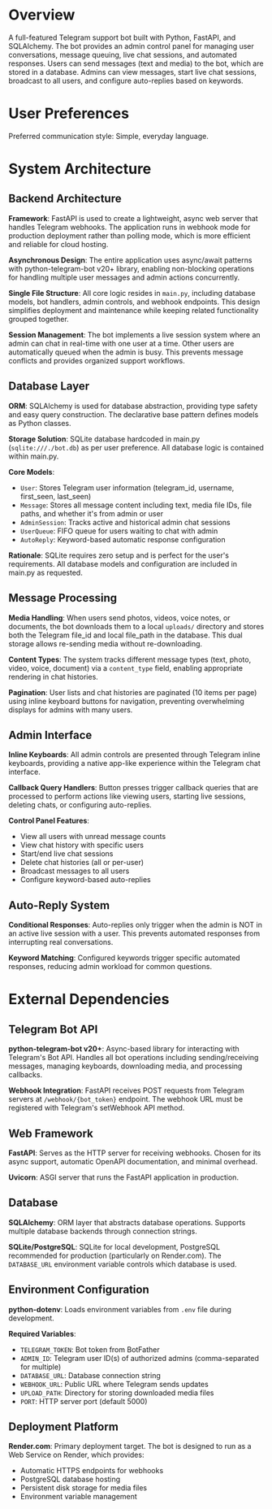 # Overview

A full-featured Telegram support bot built with Python, FastAPI, and SQLAlchemy. The bot provides an admin control panel for managing user conversations, message queuing, live chat sessions, and automated responses. Users can send messages (text and media) to the bot, which are stored in a database. Admins can view messages, start live chat sessions, broadcast to all users, and configure auto-replies based on keywords.

# User Preferences

Preferred communication style: Simple, everyday language.

# System Architecture

## Backend Architecture

**Framework**: FastAPI is used to create a lightweight, async web server that handles Telegram webhooks. The application runs in webhook mode for production deployment rather than polling mode, which is more efficient and reliable for cloud hosting.

**Asynchronous Design**: The entire application uses async/await patterns with python-telegram-bot v20+ library, enabling non-blocking operations for handling multiple user messages and admin actions concurrently.

**Single File Structure**: All core logic resides in `main.py`, including database models, bot handlers, admin controls, and webhook endpoints. This design simplifies deployment and maintenance while keeping related functionality grouped together.

**Session Management**: The bot implements a live session system where an admin can chat in real-time with one user at a time. Other users are automatically queued when the admin is busy. This prevents message conflicts and provides organized support workflows.

## Database Layer

**ORM**: SQLAlchemy is used for database abstraction, providing type safety and easy query construction. The declarative base pattern defines models as Python classes.

**Storage Solution**: SQLite database hardcoded in main.py (`sqlite:///./bot.db`) as per user preference. All database logic is contained within main.py.

**Core Models**:
- `User`: Stores Telegram user information (telegram_id, username, first_seen, last_seen)
- `Message`: Stores all message content including text, media file IDs, file paths, and whether it's from admin or user
- `AdminSession`: Tracks active and historical admin chat sessions
- `UserQueue`: FIFO queue for users waiting to chat with admin
- `AutoReply`: Keyword-based automatic response configuration

**Rationale**: SQLite requires zero setup and is perfect for the user's requirements. All database models and configuration are included in main.py as requested.

## Message Processing

**Media Handling**: When users send photos, videos, voice notes, or documents, the bot downloads them to a local `uploads/` directory and stores both the Telegram file_id and local file_path in the database. This dual storage allows re-sending media without re-downloading.

**Content Types**: The system tracks different message types (text, photo, video, voice, document) via a `content_type` field, enabling appropriate rendering in chat histories.

**Pagination**: User lists and chat histories are paginated (10 items per page) using inline keyboard buttons for navigation, preventing overwhelming displays for admins with many users.

## Admin Interface

**Inline Keyboards**: All admin controls are presented through Telegram inline keyboards, providing a native app-like experience within the Telegram chat interface.

**Callback Query Handlers**: Button presses trigger callback queries that are processed to perform actions like viewing users, starting live sessions, deleting chats, or configuring auto-replies.

**Control Panel Features**:
- View all users with unread message counts
- View chat history with specific users
- Start/end live chat sessions
- Delete chat histories (all or per-user)
- Broadcast messages to all users
- Configure keyword-based auto-replies

## Auto-Reply System

**Conditional Responses**: Auto-replies only trigger when the admin is NOT in an active live session with a user. This prevents automated responses from interrupting real conversations.

**Keyword Matching**: Configured keywords trigger specific automated responses, reducing admin workload for common questions.

# External Dependencies

## Telegram Bot API

**python-telegram-bot v20+**: Async-based library for interacting with Telegram's Bot API. Handles all bot operations including sending/receiving messages, managing keyboards, downloading media, and processing callbacks.

**Webhook Integration**: FastAPI receives POST requests from Telegram servers at `/webhook/{bot_token}` endpoint. The webhook URL must be registered with Telegram's setWebhook API method.

## Web Framework

**FastAPI**: Serves as the HTTP server for receiving webhooks. Chosen for its async support, automatic OpenAPI documentation, and minimal overhead.

**Uvicorn**: ASGI server that runs the FastAPI application in production.

## Database

**SQLAlchemy**: ORM layer that abstracts database operations. Supports multiple database backends through connection strings.

**SQLite/PostgreSQL**: SQLite for local development, PostgreSQL recommended for production (particularly on Render.com). The `DATABASE_URL` environment variable controls which database is used.

## Environment Configuration

**python-dotenv**: Loads environment variables from `.env` file during development.

**Required Variables**:
- `TELEGRAM_TOKEN`: Bot token from BotFather
- `ADMIN_ID`: Telegram user ID(s) of authorized admins (comma-separated for multiple)
- `DATABASE_URL`: Database connection string
- `WEBHOOK_URL`: Public URL where Telegram sends updates
- `UPLOAD_PATH`: Directory for storing downloaded media files
- `PORT`: HTTP server port (default 5000)

## Deployment Platform

**Render.com**: Primary deployment target. The bot is designed to run as a Web Service on Render, which provides:
- Automatic HTTPS endpoints for webhooks
- PostgreSQL database hosting
- Persistent disk storage for media files
- Environment variable management